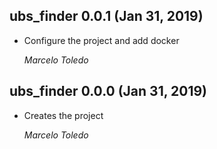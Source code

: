 ## ubs_finder 0.0.1 (Jan 31, 2019) ##

* Configure the project and add docker

  *Marcelo Toledo*

## ubs_finder 0.0.0 (Jan 31, 2019) ##

* Creates the project

  *Marcelo Toledo*
